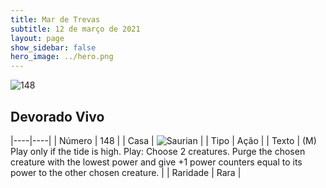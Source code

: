 ```yaml
---
title: Mar de Trevas
subtitle: 12 de março de 2021
layout: page
show_sidebar: false
hero_image: ../hero.png
---
```


![148](https://cdn.keyforgegame.com/media/card_front/pt/496_148_F4PP9CMQ8CGR_pt.png)

## Devorado Vivo

|----|----|
| Número | 148 |
| Casa | ![Saurian](https://archonarcana.com/images/thumb/9/9e/Saurian_P.png/22px-Saurian_P.png "Sauro") |
| Tipo | Ação |
| Texto | (M) Play only if the tide is high.  Play: Choose 2 creatures. Purge the chosen creature with the lowest power and give +1 power counters equal to its power to the other chosen creature. |
| Raridade | Rara |
